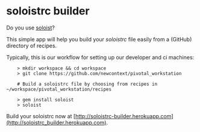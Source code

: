 # soloistrc builder

Do you use [soloist](https://github.com/mkocher/soloist)?

This simple app will help you build your *soloistrc* file easily from a (GitHub) directory of recipes.

Typically, this is our workflow for setting up our developer and ci machines:

		> mkdir workspace && cd workspace
		> git clone https://github.com/newcontext/pivotal_workstation

		# Build a soloistrc file by choosing from recipes in ~/workspace/pivotal_workstation/recipes

		> gem install soloist
		> soloist

Build your soloistrc now at [http://soloistrc-builder.herokuapp.com](http://soloistrc_builder.herokuapp.com).

